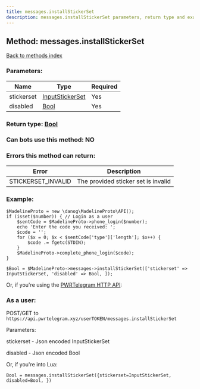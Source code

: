 ```yaml
---
title: messages.installStickerSet
description: messages.installStickerSet parameters, return type and example
---
```

## Method: messages.installStickerSet  
[Back to methods index](index.md)


### Parameters:

| Name     |    Type       | Required |
|----------|---------------|----------|
|stickerset|[InputStickerSet](../types/InputStickerSet.md) | Yes|
|disabled|[Bool](../types/Bool.md) | Yes|


### Return type: [Bool](../types/Bool.md)

### Can bots use this method: **NO**


### Errors this method can return:

| Error    | Description   |
|----------|---------------|
|STICKERSET_INVALID|The provided sticker set is invalid|

### Example:


```
$MadelineProto = new \danog\MadelineProto\API();
if (isset($number)) { // Login as a user
    $sentCode = $MadelineProto->phone_login($number);
    echo 'Enter the code you received: ';
    $code = '';
    for ($x = 0; $x < $sentCode['type']['length']; $x++) {
        $code .= fgetc(STDIN);
    }
    $MadelineProto->complete_phone_login($code);
}

$Bool = $MadelineProto->messages->installStickerSet(['stickerset' => InputStickerSet, 'disabled' => Bool, ]);
```

Or, if you're using the [PWRTelegram HTTP API](https://pwrtelegram.xyz):



### As a user:

POST/GET to `https://api.pwrtelegram.xyz/userTOKEN/messages.installStickerSet`

Parameters:

stickerset - Json encoded InputStickerSet

disabled - Json encoded Bool




Or, if you're into Lua:

```
Bool = messages.installStickerSet({stickerset=InputStickerSet, disabled=Bool, })
```

